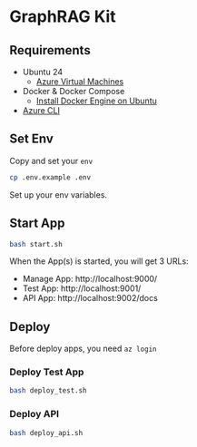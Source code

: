 # GraphRAG Kit

## Requirements

- Ubuntu 24
    - [Azure Virtual Machines](https://portal.azure.com/#browse/Microsoft.Compute%2FVirtualMachines)
- Docker & Docker Compose
    - [Install Docker Engine on Ubuntu](https://docs.docker.com/engine/install/ubuntu/)
- [Azure CLI](https://learn.microsoft.com/en-us/cli/azure/install-azure-cli)

## Set Env

Copy and set your `env`

```bash
cp .env.example .env
```

Set up your env variables.

## Start App

```bash
bash start.sh
```

When the App(s) is started, you will get 3 URLs:

- Manage App: http://localhost:9000/
- Test App: http://localhost:9001/
- API App: http://localhost:9002/docs


## Deploy

Before deploy apps, you need `az login`

### Deploy Test App

```bash
bash deploy_test.sh
```

### Deploy API

```bash
bash deploy_api.sh
```

